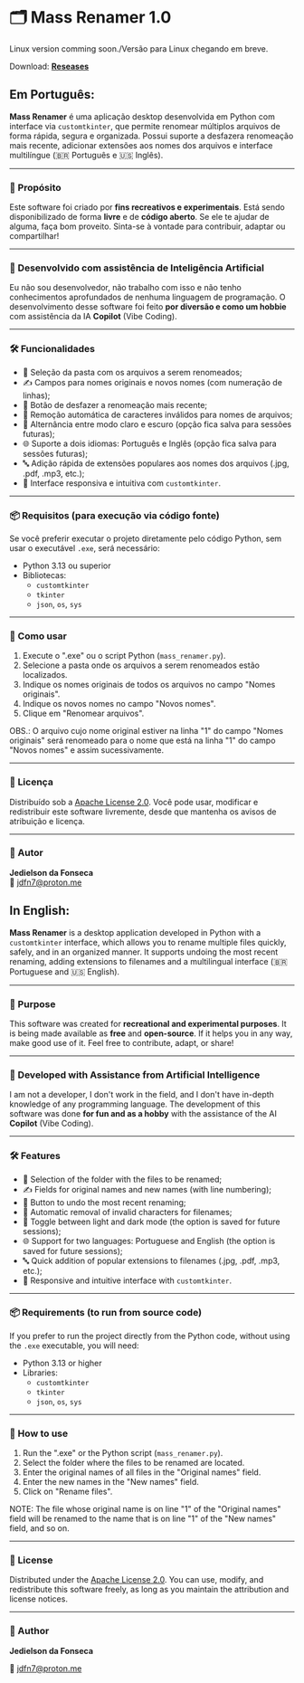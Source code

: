 # 🗂️ Mass Renamer 1.0

Linux version comming soon./Versão para Linux chegando em breve.

Download: [**Reseases**](https://github.com/JediFonseca/mass_renamer/releases/tag/Mass_Renamer-1.0)

## Em Português:

**Mass Renamer** é uma aplicação desktop desenvolvida em Python com interface via `customtkinter`, que permite renomear múltiplos arquivos de forma rápida, segura e organizada. Possui suporte a desfazera renomeação mais recente, adicionar extensões aos nomes dos arquivos e interface multilíngue (🇧🇷 Português e 🇺🇸 Inglês).

---

### 🎯 Propósito

Este software foi criado por **fins recreativos e experimentais**. Está sendo disponibilizado de forma **livre** e de **código aberto**. Se ele te ajudar de alguma, faça bom proveito. Sinta-se à vontade para contribuir, adaptar ou compartilhar!

---

### 🧠 Desenvolvido com assistência de Inteligência Artificial

Eu não sou desenvolvedor, não trabalho com isso e não tenho conhecimentos aprofundados de nenhuma linguagem de programação. O desenvolvimento desse software foi feito **por diversão e como um hobbie** com assistência da IA **Copilot** (Vibe Coding).

---

### 🛠️ Funcionalidades

- 📁 Seleção da pasta com os arquivos a serem renomeados;  
- ✍️ Campos para nomes originais e novos nomes (com numeração de linhas);  
- 🔁 Botão de desfazer a renomeação mais recente;  
- 🧼 Remoção automática de caracteres inválidos para nomes de arquivos;  
- 🌙 Alternância entre modo claro e escuro (opção fica salva para sessões futuras);  
- 🌐 Suporte a dois idiomas: Português e Inglês (opção fica salva para sessões futuras);  
- 🔤 Adição rápida de extensões populares aos nomes dos arquivos (.jpg, .pdf, .mp3, etc.);  
- 🧠 Interface responsiva e intuitiva com `customtkinter`.

---

### 📦 Requisitos (para execução via código fonte)

Se você preferir executar o projeto diretamente pelo código Python, sem usar o executável `.exe`, será necessário:

- Python 3.13 ou superior  
- Bibliotecas:
  - `customtkinter`
  - `tkinter` 
  - `json`, `os`, `sys`

---

### 🚀 Como usar

1. Execute o ".exe" ou o script Python (`mass_renamer.py`).  
2. Selecione a pasta onde os arquivos a serem renomeados estão localizados.
3. Indique os nomes originais de todos os arquivos no campo "Nomes originais".
4. Indique os novos nomes no campo "Novos nomes".
5. Clique em "Renomear arquivos".

OBS.: O arquivo cujo nome original estiver na linha "1" do campo "Nomes originais"
será renomeado para o nome que está na linha "1" do campo "Novos nomes" e assim sucessivamente.

---

### 📄 Licença

Distribuído sob a [Apache License 2.0](http://www.apache.org/licenses/LICENSE-2.0). Você pode usar, modificar e redistribuir este software livremente, desde que mantenha os avisos de atribuição e licença.

---

### 👤 Autor

**Jedielson da Fonseca**  
📧 [jdfn7@proton.me](mailto:jdfn7@proton.me)

## In English:

**Mass Renamer** is a desktop application developed in Python with a `customtkinter` interface, which allows you to rename multiple files quickly, safely, and in an organized manner. It supports undoing the most recent renaming, adding extensions to filenames and a multilingual interface (🇧🇷 Portuguese and 🇺🇸 English).

---

### 🎯 Purpose

This software was created for **recreational and experimental purposes**. It is being made available as **free** and **open-source**. If it helps you in any way, make good use of it. Feel free to contribute, adapt, or share!

---

### 🧠 Developed with Assistance from Artificial Intelligence

I am not a developer, I don't work in the field, and I don't have in-depth knowledge of any programming language. The development of this software was done **for fun and as a hobby** with the assistance of the AI **Copilot** (Vibe Coding).

---

### 🛠️ Features

- 📁 Selection of the folder with the files to be renamed;
- ✍️ Fields for original names and new names (with line numbering);
- 🔁 Button to undo the most recent renaming;
- 🧼 Automatic removal of invalid characters for filenames;
- 🌙 Toggle between light and dark mode (the option is saved for future sessions);
- 🌐 Support for two languages: Portuguese and English (the option is saved for future sessions);
- 🔤 Quick addition of popular extensions to filenames (.jpg, .pdf, .mp3, etc.);
- 🧠 Responsive and intuitive interface with `customtkinter`.

---

### 📦 Requirements (to run from source code)

If you prefer to run the project directly from the Python code, without using the `.exe` executable, you will need:

- Python 3.13 or higher
- Libraries:
  - `customtkinter`
  - `tkinter` 
  - `json`, `os`, `sys`

---

### 🚀 How to use

1. Run the ".exe" or the Python script (`mass_renamer.py`).
2. Select the folder where the files to be renamed are located.
3. Enter the original names of all files in the "Original names" field.
4. Enter the new names in the "New names" field.
5. Click on "Rename files".

NOTE: The file whose original name is on line "1" of the "Original names" field will be renamed to the name that is on line "1" of the "New names" field, and so on.

---

### 📄 License

Distributed under the [Apache License 2.0](http://www.apache.org/licenses/LICENSE-2.0). You can use, modify, and redistribute this software freely, as long as you maintain the attribution and license notices.

---

### 👤 Author

**Jedielson da Fonseca**

📧 [jdfn7@proton.me](mailto:jdfn7@proton.me)

